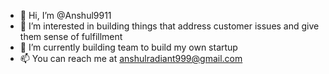 - 👋 Hi, I’m @Anshul9911
- 👀 I’m interested in building things that address customer issues and give them sense of fulfillment 
- 🌱 I’m currently building team to build my own startup
- 📫 You can reach me at anshulradiant999@gmail.com
<!---
Anshul9911/Anshul9911 is a ✨ special ✨ repository because its `README.md` (this file) appears on your GitHub profile.
You can click the Preview link to take a look at your changes.
--->
